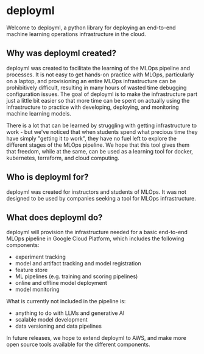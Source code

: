 # deployml

Welcome to deployml, a python library for deploying an end-to-end machine learning operations infrastructure in the cloud.

## Why was deployml created?

deployml was created to facilitate the learning of the MLOps pipeline and processes. It is not easy to get hands-on practice with MLOps, particularly on a laptop, and provisioning an entire MLOps infrastructure can be prohibitively difficult, resulting in many hours of wasted time debugging configuration issues. The goal of deployml is to make the infrastructure part just a little bit easier so that more time can be spent on actually using the infrastructure to practice with developing, deploying, and monitoring machine learning models. 

There is a lot that can be learned by struggling with getting infrastructure to work - but we've noticed that when students spend what precious time they have simply "getting it to work", they have no fuel left to explore the different stages of the MLOps pipeline. We hope that this tool gives them that freedom, while at the same, can be used as a learning tool for docker, kubernetes, terraform, and cloud computing. 

## Who is deployml for?

deployml was created for instructors and students of MLOps. It was not designed to be used by companies seeking a tool for MLOps infrastructure. 

## What does deployml do?

deployml will provision the infrastructure needed for a basic end-to-end MLOps pipeline in Google Cloud Platform, which includes the following components:

- experiment tracking  
- model and artifact tracking and model registration  
- feature store   
- ML pipelines (e.g. training and scoring pipelines)  
- online and offline model deployment  
- model monitoring  

What is currently not included in the pipeline is:

- anything to do with LLMs and generative AI  
- scalable model development  
- data versioning and data pipelines    

In future releases, we hope to extend deployml to AWS, and make more open source tools available for the different components.